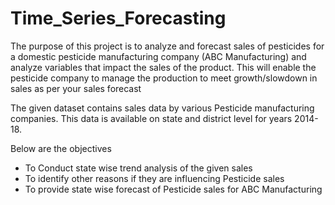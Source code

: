 # Time_Series_Forecasting

The purpose of this project is to analyze and forecast sales of pesticides 
for a domestic pesticide manufacturing company (ABC 
Manufacturing) and analyze variables that impact the sales of 
the product. This will enable the pesticide company to manage 
the production to meet growth/slowdown in sales as per your 
sales forecast

The given dataset contains  sales data by various Pesticide manufacturing 
companies. This data is available on state and district level for years 2014-18.

Below are the objectives 
- To Conduct state wise trend analysis of the given sales 
- To identify other reasons if they are influencing Pesticide sales
- To provide state wise forecast of Pesticide sales for ABC Manufacturing
